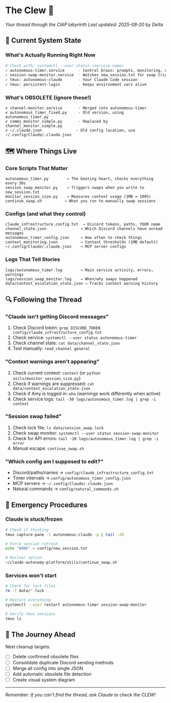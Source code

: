 # The Clew 🧵
*Your thread through the ClAP labyrinth*
*Last updated: 2025-08-20 by Delta*

## 🎯 Current System State

### What's Actually Running Right Now
```bash
# Check with: systemctl --user status <service-name>
✓ autonomous-timer.service      - Central brain: prompts, monitoring, notifications
✓ session-swap-monitor.service  - Watches new_session.txt for swap triggers
✓ tmux: autonomous-claude       - Your Claude Code session
✓ tmux: persistent-login        - Keeps environment vars alive
```

### What's OBSOLETE (ignore these!)
```
✗ channel-monitor.service       - Merged into autonomous-timer
✗ autonomous_timer_fixed.py     - Old version, using autonomous_timer.py
✗ comms_monitor_simple.py       - Replaced by channel_monitor_simple.py
✗ ~/.claude.json               - Old config location, use ~/.config/Claude/.claude.json
```

## 🗺️ Where Things Live

### Core Scripts That Matter
```
autonomous_timer.py        → The beating heart, checks everything every 30s
session_swap_monitor.py    → Triggers swaps when you write to new_session.txt
monitor_session_size.py    → Measures context usage (1MB = 100%)
continue_swap.sh          → What you run to manually swap sessions
```

### Configs (and what they control)
```
claude_infrastructure_config.txt  → Discord tokens, paths, YOUR name
channel_state.json               → Which Discord channels have unread messages
autonomous_timer_config.json     → How often to check things
context_monitoring.json          → Context thresholds (1MB default)
~/.config/Claude/.claude.json    → MCP server configs
```

### Logs That Tell Stories
```
logs/autonomous_timer.log        → Main service activity, errors, warnings
logs/session_swap_monitor.log    → When/why swaps happened
data/context_escalation_state.json → Tracks context warning history
```

## 🔍 Following the Thread

### "Claude isn't getting Discord messages"
1. Check Discord token: `grep DISCORD_TOKEN config/claude_infrastructure_config.txt`
2. Check service: `systemctl --user status autonomous-timer`
3. Check channel state: `cat data/channel_state.json`
4. Test manually: `read_channel general`

### "Context warnings aren't appearing"
1. Check current context: `context` (or `python utils/monitor_session_size.py`)
2. Check if warnings are suppressed: `cat data/context_escalation_state.json`
3. Check if Amy is logged in: `who` (warnings work differently when active)
4. Check service logs: `tail -50 logs/autonomous_timer.log | grep -i context`

### "Session swap failed"
1. Check lock file: `ls data/session_swap.lock`
2. Check swap monitor: `systemctl --user status session-swap-monitor`
3. Check for API errors: `tail -20 logs/autonomous_timer.log | grep -i error`
4. Manual escape: `continue_swap.sh`

### "Which config am I supposed to edit?"
- Discord/paths/names → `config/claude_infrastructure_config.txt`
- Timer intervals → `config/autonomous_timer_config.json`
- MCP servers → `~/.config/Claude/.claude.json`
- Natural commands → `config/natural_commands.sh`

## 🚨 Emergency Procedures

### Claude is stuck/frozen
```bash
# Check if thinking
tmux capture-pane -t autonomous-claude -p | tail -20

# Force session refresh
echo "NONE" > config/new_session.txt

# Nuclear option
~/claude-autonomy-platform/utils/continue_swap.sh
```

### Services won't start
```bash
# Check for lock files
rm -f data/*.lock

# Restart everything
systemctl --user restart autonomous-timer session-swap-monitor

# Verify tmux sessions
tmux ls
```

## 🧭 The Journey Ahead

Next cleanup targets:
- [ ] Delete confirmed obsolete files
- [ ] Consolidate duplicate Discord sending methods
- [ ] Merge all config into single JSON
- [ ] Add automatic obsolete file detection
- [ ] Create visual system diagram

---
*Remember: If you can't find the thread, ask Claude to check the CLEW!*